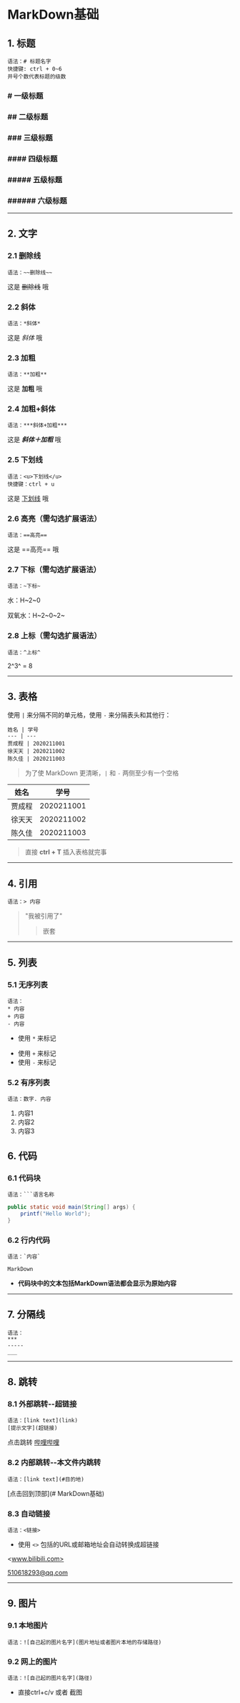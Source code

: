 # MarkDown基础

## 1. 标题

```
语法：# 标题名字
快捷键: ctrl + 0~6
井号个数代表标题的级数
```

### # 一级标题

### ## 二级标题

### ### 三级标题

### #### 四级标题

### ##### 五级标题

### ###### 六级标题

------

## 2. 文字

### 2.1 删除线

```
语法：~~删除线~~
```

这是 ~~删除线~~ 哦

### 2.2 斜体

```
语法：*斜体*
```

这是 *斜体* 哦

### 2.3 加粗

```
语法：**加粗**
```

这是 **加粗** 哦

### 2.4 加粗+斜体

~~~
语法：***斜体+加粗***
~~~

这是 ***斜体＋加粗***  哦

### 2.5 下划线

```
语法：<u>下划线</u>
快捷键：ctrl + u
```

这是 <u>下划线</u> 哦

### 2.6 高亮（需勾选扩展语法）

```
语法：==高亮==
```

这是 ==高亮== 哦

### 2.7 下标（需勾选扩展语法）

```
语法：~下标~
```

水：H~2~0

双氧水：H~2~0~2~

### 2.8 上标（需勾选扩展语法）

```
语法：^上标^
```

2^3^ = 8

------

## 3. 表格

使用 `|` 来分隔不同的单元格，使用 `-` 来分隔表头和其他行：

```
姓名 | 学号
--- | ---
贾成程 | 2020211001
徐天天 | 2020211002
陈久佳 | 2020211003
```

> 为了使 MarkDown 更清晰，`|` 和 `-` 两侧至少有一个空格

| 姓名   | 学号       |
| ------ | ---------- |
| 贾成程 | 2020211001 |
| 徐天天 | 2020211002 |
| 陈久佳 | 2020211003 |

> 直接 **ctrl + T** 插入表格就完事

------

## 4. 引用

```
语法：> 内容
```

> "我被引用了"
>
> > 嵌套

------

## 5. 列表

### 5.1 无序列表

```
语法：
* 内容
+ 内容
- 内容
```

* 使用 `*` 来标记

+ 使用 `+` 来标记
+ 使用 `-` 来标记

### 5.2 有序列表

```
语法：数字. 内容
```

1. 内容1
2. 内容2
3. 内容3 

## 6. 代码

### 6.1 代码块

```
语法：```语言名称
```

```java
public static void main(String[] args) {
    printf("Hello World");
}
```

### 6.2 行内代码

```
语法：`内容`
```

`MarkDown`

- **代码块中的文本包括MarkDown语法都会显示为原始内容**

***

## 7. 分隔线

```
语法：
***
-----
___
```

___

## 8. 跳转

### 8.1 外部跳转--超链接

```
语法：[link text](link)
[提示文字](超链接)
```

点击跳转 [哔哩哔哩](https://www.bilibili.com#faq)

### 8.2 内部跳转--本文件内跳转

```
语法：[link text](#目的地)
```

[点击回到顶部](# MarkDown基础)

### 8.3 自动链接

```
语法：<链接>
```

- 使用 `<>` 包括的URL或邮箱地址会自动转换成超链接

<www.bilibili.com>

<510618293@qq.com>

___

## 9. 图片

### 9.1 本地图片

```
语法：![自己起的图片名字](图片地址或者图片本地的存储路径)
```

### 9.2 网上的图片

```
语法：![自己起的图片名字](路径)
```

+ 直接ctrl+c/v 或者 截图





